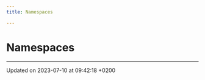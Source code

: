 ```yaml
---
title: Namespaces

---
```


# Namespaces








-------------------------------

Updated on 2023-07-10 at 09:42:18 +0200
